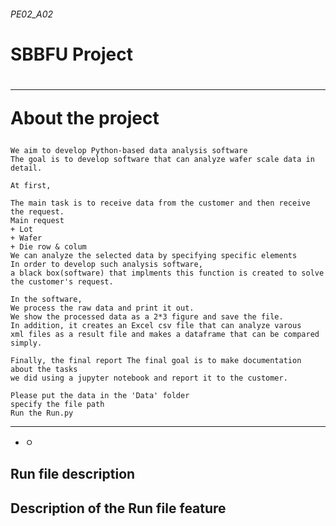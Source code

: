 <h6>PE02_A02<h6>
<h1> SBBFU Project <h1>
 
***
  
<p>About the project <p>
 
#####
```
We aim to develop Python-based data analysis software
The goal is to develop software that can analyze wafer scale data in detail.

At first,

The main task is to receive data from the customer and then receive the request.
Main request 
+ Lot
+ Wafer
+ Die row & colum
We can analyze the selected data by specifying specific elements    
In order to develop such analysis software, 
a black box(software) that implments this function is created to solve the customer's request.

In the software,
We process the raw data and print it out. 
We show the processed data as a 2*3 figure and save the file. 
In addition, it creates an Excel csv file that can analyze varous 
xml files as a result file and makes a dataframe that can be compared simply.

Finally, the final report The final goal is to make documentation about the tasks 
we did using a jupyter notebook and report it to the customer.

Please put the data in the 'Data' folder
specify the file path
Run the Run.py 

```

***

+ ㅇ

<h2> Run file description <h2>


<h2> Description of the Run file feature <h2>

